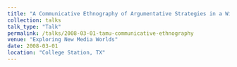 ```yaml
---
title: "A Communicative Ethnography of Argumentative Strategies in a Wikipedian Content Dispute"
collection: talks
talk_type: "Talk"
permalink: /talks/2008-03-01-tamu-communicative-ethnography
venue: "Exploring New Media Worlds"
date: 2008-03-01
location: "College Station, TX"
---
```

